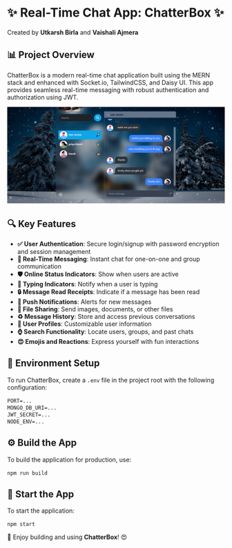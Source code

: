 # ✨ Real-Time Chat App: ChatterBox ✨

Created by **Utkarsh Birla** and **Vaishali Ajmera**

## 📊 Project Overview
ChatterBox is a modern real-time chat application built using the MERN stack and enhanced with Socket.io, TailwindCSS, and Daisy UI. This app provides seamless real-time messaging with robust authentication and authorization using JWT.

<!-- ![📲 Demo App](https://i.ibb.co/fXmZdnz/Screenshot-10.png) -->
![Demo App](./frontend/public/images/chat-demo.png)


## 🔍 Key Features
- **✅ User Authentication**: Secure login/signup with password encryption and session management
- **💬 Real-Time Messaging**: Instant chat for one-on-one and group communication
- **🛡️ Online Status Indicators**: Show when users are active
- **📝 Typing Indicators**: Notify when a user is typing
- **🔒 Message Read Receipts**: Indicate if a message has been read
- **📢 Push Notifications**: Alerts for new messages
- **📄 File Sharing**: Send images, documents, or other files
- **♻️ Message History**: Store and access previous conversations
- **👤 User Profiles**: Customizable user information
- **⌚ Search Functionality**: Locate users, groups, and past chats
- **😍 Emojis and Reactions**: Express yourself with fun interactions

## 🔧 Environment Setup
To run ChatterBox, create a `.env` file in the project root with the following configuration:

```env
PORT=...
MONGO_DB_URI=...
JWT_SECRET=...
NODE_ENV=...
```

## ⚙️ Build the App
To build the application for production, use:

```shell
npm run build
```

## 🚀 Start the App
To start the application:

```shell
npm start
```

🌟 Enjoy building and using **ChatterBox**! 😍

